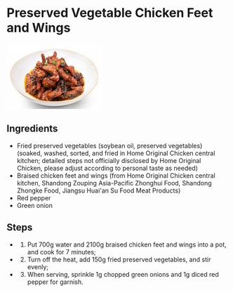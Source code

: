 # Preserved Vegetable Chicken Feet and Wings

![梅干菜凤爪翅](../../images/%E6%A2%85%E5%B9%B2%E8%8F%9C%E5%87%A4%E7%88%AA%E7%BF%85.jpg)


## Ingredients
- Fried preserved vegetables (soybean oil, preserved vegetables) (soaked, washed, sorted, and fried in Home Original Chicken central kitchen; detailed steps not officially disclosed by Home Original Chicken, please adjust according to personal taste as needed)
- Braised chicken feet and wings (from Home Original Chicken central kitchen, Shandong Zouping Asia-Pacific Zhonghui Food, Shandong Zhongke Food, Jiangsu Huai'an Su Food Meat Products)
- Red pepper
- Green onion

## Steps
- 1. Put 700g water and 2100g braised chicken feet and wings into a pot, and cook for 7 minutes;
- 2. Turn off the heat, add 150g fried preserved vegetables, and stir evenly;
- 3. When serving, sprinkle 1g chopped green onions and 1g diced red pepper for garnish.